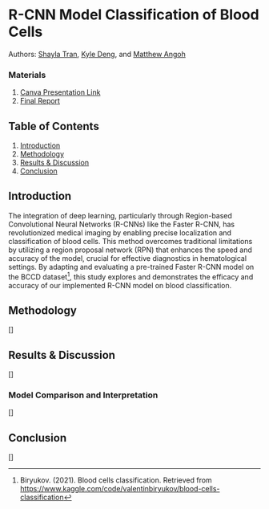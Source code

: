 # R-CNN Model Classification of Blood Cells
Authors: [Shayla Tran](https://github.com/shaytran), [Kyle Deng](https://github.com/kt1720), and [Matthew Angoh](https://github.com/mattangoh)

### Materials
1. [Canva Presentation Link](https://www.canva.com/design/DAGCEbQBBcA/PAIfLsvr-iG_aeB65WWUzA/edit?utm_content=DAGCEbQBBcA&utm_campaign=designshare&utm_medium=link2&utm_source=sharebutton)
2. [Final Report](https://docs.google.com/document/d/1iAYaF60E2SaE3Sui7MzJriaIPZJeps9ty-6np5Zf-nQ/edit?usp=sharing)

## Table of Contents
1. [Introduction](#introduction)
2. [Methodology](#methodology)
3. [Results & Discussion](#results--discussion)
4. [Conclusion](#conclusion)

## Introduction
The integration of deep learning, particularly through Region-based Convolutional Neural Networks (R-CNNs) like the Faster R-CNN, has revolutionized medical imaging by enabling precise localization and classification of blood cells. This method overcomes traditional limitations by utilizing a region proposal network (RPN) that enhances the speed and accuracy of the model, crucial for effective diagnostics in hematological settings. By adapting and evaluating a pre-trained Faster R-CNN model on the BCCD dataset[^1], this study explores and demonstrates the efficacy and accuracy of our implemented R-CNN model on blood classification.

## Methodology
[]

## Results & Discussion
[]

### Model Comparison and Interpretation
[]

## Conclusion
[]

[^1]: Biryukov. (2021). Blood cells classification. Retrieved from https://www.kaggle.com/code/valentinbiryukov/blood-cells-classification 
